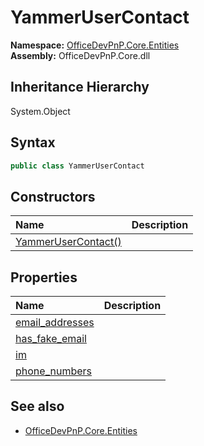 # YammerUserContact
  

**Namespace:** [OfficeDevPnP.Core.Entities](OfficeDevPnP.Core.Entities.md)  
**Assembly:** OfficeDevPnP.Core.dll  
## Inheritance Hierarchy
System.Object  

## Syntax
```C#
public class YammerUserContact
```
## Constructors
|**Name**|**Description**|
|:-----|:-----|
| [YammerUserContact()](OfficeDevPnP.Core.Entities.YammerUserContact.ctor1.md) | 
## Properties
|**Name**|**Description**|
|:-----|:-----|
| [email_addresses](OfficeDevPnP.Core.Entities.YammerUserContact.email_addresses.md) | 
| [has_fake_email](OfficeDevPnP.Core.Entities.YammerUserContact.has_fake_email.md) | 
| [im](OfficeDevPnP.Core.Entities.YammerUserContact.im.md) | 
| [phone_numbers](OfficeDevPnP.Core.Entities.YammerUserContact.phone_numbers.md) | 
## See also
- [OfficeDevPnP.Core.Entities](OfficeDevPnP.Core.Entities.md)
